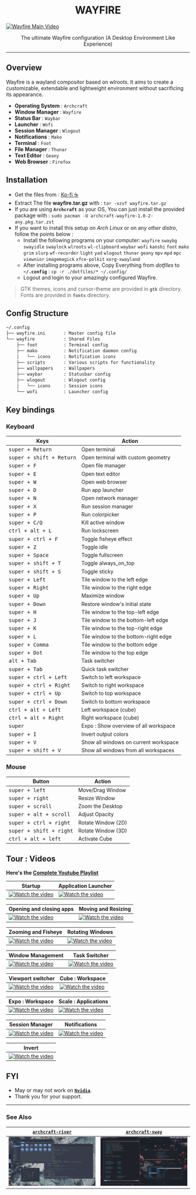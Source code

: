<h1 align="center">WAYFIRE</h1>

[![Wayfire Main Video](screenshot.png)](https://youtu.be/PXEerGOE8hc)

<p align="center">The ultimate Wayfire configuration (A Desktop Environment Like Experience)</p>

---

## Overview

Wayfire is a wayland compositor based on wlroots. It aims to create a customizable, extendable and lightweight environment without sacrificing its appearance.

- **Operating System** : `Archcraft`
- **Window Manager** : `Wayfire`
- **Status Bar** : `Waybar`
- **Launcher** : `Wofi`
- **Session Manager** : `Wlogout`
- **Notifications** : `Mako`
- **Terminal** : `Foot`
- **File Manager** : `Thunar`
- **Text Editor** : `Geany`
- **Web Browser** : `Firefox`

## Installation
- Get the files from : [Ko-fi :coffee:](https://ko-fi.com/s/f379e986f4)
- Extract The file **wayfire.tar.gz** with : `tar -xzvf wayfire.tar.gz`
- If you are using **`Archcraft`** as your OS, You can just install the provided package with : `sudo pacman -U archcraft-wayfire-1.0-2-any.pkg.tar.zst`
- If you want to install this setup on _Arch Linux_ or on any _other distro_, follow the points below :
  - Install the following programs on your computer: `wayfire` `swaybg` `swayidle` `swaylock` `wlroots` `wl-clipboard` `waybar` `wofi`  `kanshi` `foot` `mako` `grim` `slurp` `wf-recorder` `light` `yad` `wlogout` `thunar` `geany` `mpv` `mpd` `mpc` `viewnior` `imagemagick` `xfce-polkit` `xorg-xwayland`
  - After installing programs above, Copy Everything from _dotfiles_ to **`~/.config`** : `cp -r ./dotfiles/* ~/.config/` 
  - Logout and login to your amazingly configured Wayfire.

> GTK themes, icons and cursor-theme are provided in **`gtk`** directory.
> Fonts are provided in **`fonts`** directory.

## Config Structure
```
~/.config
├── wayfire.ini       : Master config file
└── wayfire           : Shared Files
    ├── foot          : Terminal config
    ├── mako          : Notification daemon config
    │   └── icons     : Notification icons
    ├── scripts       : Various scripts for functionality
    ├── wallpapers    : Wallpapers
    ├── waybar        : Statusbar config
    ├── wlogout       : Wlogout config
    │   └── icons     : Session icons
    └── wofi          : Launcher config
```

## Key bindings

### Keyboard
| Keys | Action |
| --- | --- |
| <kbd>super + Return</kbd> | Open terminal |
| <kbd>super + shift + Return</kbd> | Open terminal with custom geometry |
| <kbd>super + F</kbd> | Open file manager |
| <kbd>super + E</kbd> | Open text editor |
| <kbd>super + W</kbd> | Open web browser|
| <kbd>super + D</kbd> | Run app launcher |
| <kbd>super + N</kbd> | Open network manager |
| <kbd>super + X</kbd> | Run session manager |
| <kbd>super + P</kbd> | Run colorpicker |
| <kbd>super + C/Q</kbd> | Kill active window |
| <kbd>ctrl + alt + L</kbd> | Run lockscreen |
| <kbd>super + ctrl + F</kbd> | Toggle fisheye effect |
| <kbd>super + Z</kbd> | Toggle idle |
| <kbd>super + Space</kbd> | Toggle fullscreen |
| <kbd>super + shift + T</kbd> | Toggle always_on_top |
| <kbd>super + shift + S</kbd> | Toggle sticky|
| <kbd>super + Left</kbd> | Tile window to the left edge |
| <kbd>super + Right</kbd> | Tile window to the right edge |
| <kbd>super + Up</kbd> | Maximize window |
| <kbd>super + Down</kbd> | Restore window's initial state |
| <kbd>super + H</kbd> | Tile window to the top-left edge |
| <kbd>super + J</kbd> | Tile window to the bottom-left edge |
| <kbd>super + K</kbd> | Tile window to the top-right edge |
| <kbd>super + L</kbd> | Tile window to the bottom-right edge |
| <kbd>super + Comma</kbd> | Tile window to the bottom edge |
| <kbd>super + Dot</kbd> | Tile window to the top edge |
| <kbd>alt + Tab</kbd> | Task switcher |
| <kbd>super + Tab</kbd> | Quick task switcher |
| <kbd>super + ctrl + Left</kbd> | Switch to left workspace |
| <kbd>super + ctrl + Right</kbd> | Switch to right workspace |
| <kbd>super + ctrl + Up</kbd> | Switch to top workspace |
| <kbd>super + ctrl + Down</kbd> | Switch to bottom workspace |
| <kbd>ctrl + alt + Left</kbd> | Left workspace (cube) |
| <kbd>ctrl + alt + Right</kbd> | Right workspace (cube) |
| <kbd>super</kbd> | Expo : Show overview of all workspace |
| <kbd>super + I</kbd> | Invert output colors |
| <kbd>super + V</kbd> | Show all windows on current workspace |
| <kbd>super + shift + V</kbd> | Show all windows from all workspaces |

### Mouse
| Button | Action |
| --- | --- |
| <kbd>super + left</kbd> | Move/Drag Window |
| <kbd>super + right</kbd> | Resize Window |
| <kbd>super + scroll</kbd> | Zoom the Desktop |
| <kbd>super + alt + scroll</kbd> | Adjust Opacity |
| <kbd>super + ctrl + right</kbd> | Rotate Window (2D) |
| <kbd>super + shift + right</kbd> | Rotate Window (3D) |
| <kbd>ctrl + alt + left</kbd> | Activate Cube |

## Tour : Videos

**Here's the [Complete Youtube Playlist](https://youtube.com/playlist?list=PLXH9dADRlWHYk_5Boqiu7L3HcLVC83TWU)**

| Startup | Application Launcher |
| --- | --- |
|[![Watch the video](https://img.youtube.com/vi/rb7esBfdYvA/mqdefault.jpg)](https://youtu.be/rb7esBfdYvA)|[![Watch the video](https://img.youtube.com/vi/3KT9lZd6tuQ/mqdefault.jpg)](https://youtu.be/3KT9lZd6tuQ)|

| Opening and closing apps | Moving and Resizing |
| --- | --- |
|[![Watch the video](https://img.youtube.com/vi/qdLq9SHcKuA/mqdefault.jpg)](https://youtu.be/qdLq9SHcKuA)|[![Watch the video](https://img.youtube.com/vi/Bt9uFceTRVw/mqdefault.jpg)](https://youtu.be/Bt9uFceTRVw)|

| Zooming and Fisheye | Rotating Windows |
| --- | --- |
|[![Watch the video](https://img.youtube.com/vi/D8prWw1av2Q/mqdefault.jpg)](https://youtu.be/D8prWw1av2Q)|[![Watch the video](https://img.youtube.com/vi/Bv7Zx-BDC7M/mqdefault.jpg)](https://youtu.be/Bv7Zx-BDC7M)|

| Window Management | Task Switcher |
| --- | --- |
|[![Watch the video](https://img.youtube.com/vi/qRJ2IG_UqV8/mqdefault.jpg)](https://youtu.be/qRJ2IG_UqV8)|[![Watch the video](https://img.youtube.com/vi/SbvYeLsk4o0/mqdefault.jpg)](https://youtu.be/SbvYeLsk4o0)|

| Viewport switcher | Cube : Workspace |
| --- | --- |
|[![Watch the video](https://img.youtube.com/vi/wUHCLc_o1r0/mqdefault.jpg)](https://youtu.be/wUHCLc_o1r0)|[![Watch the video](https://img.youtube.com/vi/z4jJZMc4rZc/mqdefault.jpg)](https://youtu.be/z4jJZMc4rZc)|

| Expo : Workspace | Scale : Applications |
| --- | --- |
|[![Watch the video](https://img.youtube.com/vi/P_3-DKxfzDY/mqdefault.jpg)](https://youtu.be/P_3-DKxfzDY)|[![Watch the video](https://img.youtube.com/vi/56nkD4zIj30/mqdefault.jpg)](https://youtu.be/56nkD4zIj30)|

| Session Manager | Notifications |
| --- | --- |
|[![Watch the video](https://img.youtube.com/vi/RxMXymcozXo/mqdefault.jpg)](https://youtu.be/RxMXymcozXo)|[![Watch the video](https://img.youtube.com/vi/7lVr7jjXXT4/mqdefault.jpg)](https://youtu.be/7lVr7jjXXT4)|

| Invert |
| --- |
|[![Watch the video](https://img.youtube.com/vi/LuBZHFAkWWo/mqdefault.jpg)](https://youtu.be/LuBZHFAkWWo)|

## FYI
- May or may not work on [**`Nvidia`**](https://wiki.archlinux.org/title/wayland#Requirements).
- Thank you for your support.

---

### See Also

| [**`archcraft-river`**](https://github.com/archcraft-os/archcraft-river) | [**`archcraft-sway`**](https://github.com/archcraft-os/archcraft-sway) |
| --- | --- |
|[![River](https://raw.githubusercontent.com/archcraft-os/archcraft-river/main/screenshots/River_4.png)](https://github.com/archcraft-os/archcraft-river)|[![Sway](https://raw.githubusercontent.com/archcraft-os/archcraft-sway/main/screenshots/sway_6.png)](https://github.com/archcraft-os/archcraft-sway)|
